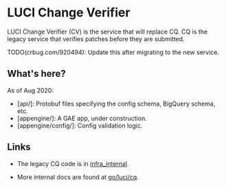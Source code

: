 # LUCI Change Verifier

LUCI Change Verifier (CV) is the service that will replace
CQ. CQ is the legacy service that verifies patches before they are submitted.

TODO(crbug.com/920494): Update this after migrating to the new service.

## What's here?

As of Aug 2020:

 - [api/]: Protobuf files specifying the config schema, BigQuery schema, etc.
 - [appengine/]: A GAE app, under construction.
 - [appengine/config/]: Config validation logic.

## Links

 - The legacy CQ code is in [infra_internal](https://chrome-internal.googlesource.com/infra/infra_internal/+/master/infra_internal/services/cq/README.md).

 - More internal docs are found at [go/luci/cq](https://goto.google.com/luci/cq).
